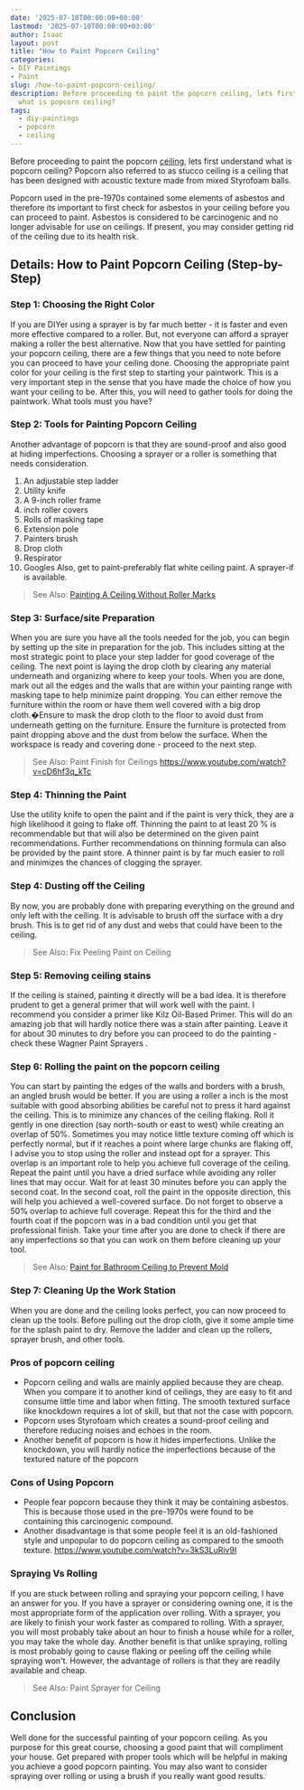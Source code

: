 ```yaml
---
date: '2025-07-10T00:00:00+00:00'
lastmod: '2025-07-10T00:00:00+03:00'
author: Isaac
layout: post
title: "How to Paint Popcorn Ceiling"
categories:
- DIY Paintings
- Paint
slug: /how-to-paint-popcorn-ceiling/
description: Before proceeding to paint the popcorn ceiling, lets first understand
  what is popcorn ceiling?
tags: 
  - diy-paintings
  - popcorn
  - ceiling
---
```

Before proceeding to paint the popcorn [ceiling](/posts/do-you-need-to-backroll-after-spraying-ceiling/), lets first understand what is popcorn ceiling?
Popcorn also referred to as stucco ceiling is a ceiling that has been designed with acoustic texture made from mixed Styrofoam balls.

Popcorn used in the pre-1970s contained some elements of asbestos and therefore its important to first check for asbestos in your ceiling before you can proceed to paint.
Asbestos is considered to be carcinogenic and no longer advisable for use on ceilings. If present, you may consider getting rid of the ceiling due to its health risk.
## Details: How to Paint Popcorn Ceiling (Step-by-Step)
### Step 1: Choosing the Right Color
If you are
DIYer using a sprayer
is by far much better - it is faster and even more effective compared to a roller. But, not everyone can afford a sprayer making a roller the best alternative.
Now that you have settled for painting your popcorn ceiling, there are a few things that you need to note before you can proceed to have your ceiling done.
Choosing the appropriate paint color for your ceiling is the first step to starting your paintwork. This is a very important step in the sense that you have made the choice of how you want your ceiling to be.
After this, you will need to gather tools for doing the paintwork. What tools must you have?
### Step 2: Tools for Painting Popcorn Ceiling
Another advantage of popcorn is that they are sound-proof and also good at hiding imperfections. Choosing
a sprayer or a roller
is something that needs consideration.
1. An adjustable step ladder
2. Utility knife
3. A 9-inch roller frame
4.  inch roller covers
5. Rolls of masking tape
6. Extension pole
7. Painters brush
8. Drop cloth
9. Respirator
10. Googles
Also, get to paint-preferably flat white ceiling paint. A sprayer-if is available.
> See Also:
> [Painting A Ceiling Without Roller Marks](https://pestpolicy.com/how-to-paint-a-ceiling-without-roller-marks/)
### Step 3: Surface/site Preparation
When you are sure you have all the tools needed for the job, you can begin by setting up the site in preparation for the job.
This includes sitting at the most strategic point to place your step ladder for good coverage of the ceiling.
The next point is laying the drop cloth by clearing any material underneath and organizing where to keep your tools.
When you are done, mark out all the edges and the walls that are within your painting range with masking tape to help minimize paint dropping.
You can either remove the furniture within the room or have them well covered with a big drop cloth.�Ensure to mask the drop cloth to the floor to avoid dust from underneath getting on the furniture.
Ensure the furniture is protected from paint dropping above and the dust from below the surface. When the workspace is ready and covering done - proceed to the next step.
> See Also:
> Paint Finish for Ceilings
https://www.youtube.com/watch?v=cD6hf3q_kTc
### Step 4: Thinning the Paint
Use the utility knife to open the paint and if the paint is very thick, they are a high likelihood it going to flake off.
Thinning the paint to at least 20 % is recommendable but that will also be determined on the given paint recommendations.
Further recommendations on thinning formula can also be provided by the paint store. A thinner paint is by far much easier to roll and minimizes the chances of clogging the sprayer.
### Step 4: Dusting off the Ceiling
By now, you are probably done with preparing everything on the ground and only left with the ceiling.
It is advisable to brush off the surface with a dry brush. This is to get rid of any dust and webs that could have been to the ceiling.
> See Also:
> Fix Peeling Paint on Ceiling
### Step 5: Removing ceiling stains
If the ceiling is stained, painting it directly will be a bad idea. It is therefore prudent to get a general primer that will work well with the paint.
I recommend you consider a primer like Kilz Oil-Based Primer. This will do an amazing job that will hardly notice there was a stain after painting.
Leave it for about 30 minutes to dry before you can proceed to do the painting - check these
Wagner Paint Sprayers
.
### Step 6: Rolling the paint on the popcorn ceiling
You can start by painting the edges of the walls and borders with a brush, an angled brush would be better.
If you are using a roller a  inch is the most suitable with good absorbing abilities be careful not to press it hard against the ceiling.
This is to minimize any chances of the ceiling flaking. Roll it gently in one direction (say north-south or east to west) while creating an overlap of 50%.
Sometimes you may notice little texture coming off which is perfectly normal, but if it reaches a point where large chunks are flaking off, I advise you to stop using the roller and instead opt for a sprayer.
This overlap is an important role to help you achieve full coverage of the ceiling. Repeat the paint until you have a dried surface while avoiding any roller lines that may occur.
Wait for at least 30 minutes before you can apply the second coat. In the second coat, roll the paint in the opposite direction, this will help you achieved a well-covered surface.
Do not forget to observe a 50% overlap to achieve full coverage. Repeat this for the third and the fourth coat if the popcorn was in a bad condition until you get that professional finish.
Take your time after you are done to check if there are any imperfections so that you can work on them before cleaning up your tool.
> See Also:
> [Paint for Bathroom Ceiling to Prevent Mold](https://pestpolicy.com/best-paint-for-bathroom-ceiling-to-prevent-mold/)
### Step 7: Cleaning Up the Work Station
When you are done and the ceiling looks perfect, you can now proceed to clean up the tools.
Before pulling out the drop cloth, give it some ample time for the splash paint to dry.
Remove the ladder and clean up the rollers, sprayer brush, and other tools.
### Pros of popcorn ceiling
- Popcorn ceiling and walls are mainly applied because they are cheap. When you compare it to another kind of ceilings, they are easy to fit and consume little time and labor when fitting. The smooth textured surface like knockdown requires a lot of skill, but that not the case with popcorn.
- Popcorn uses Styrofoam which creates a sound-proof ceiling and therefore reducing noises and echoes in the room.
- Another benefit of popcorn is how it hides imperfections. Unlike the knockdown, you will hardly notice the imperfections because of the textured nature of the popcorn
### Cons of Using Popcorn
- People fear popcorn because they think it may be containing asbestos. This is because those used in the pre-1970s were found to be containing this carcinogenic compound.
- Another disadvantage is that some people feel it is an old-fashioned style and unpopular to do popcorn ceiling as compared to the smooth texture.
https://www.youtube.com/watch?v=3kS3LuRiv9I
### Spraying Vs Rolling
If you are stuck between rolling and spraying your popcorn ceiling, I have an answer for you.
If you have a sprayer or considering owning one, it is the most appropriate form of the application over rolling.
With a sprayer, you are likely to finish your work faster as compared to rolling. With a sprayer, you will most probably take about an hour to finish a house while for a roller, you may take the whole day.
Another benefit is that unlike spraying, rolling is most probably going to cause flaking or peeling off the ceiling while spraying won't.
However, the advantage of rollers is that they are readily available and cheap.
> See Also:
> Paint Sprayer for Ceiling
## Conclusion
Well done for the successful painting of your popcorn ceiling. As you purpose for this great course, choosing a good paint that will compliment your house.
Get prepared with proper tools which will be helpful in making you achieve a good popcorn painting. You may also want to consider spraying over rolling or using a brush if you really want good results.
